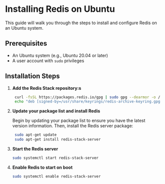 # Installing Redis on Ubuntu

This guide will walk you through the steps to install and configure Redis on an Ubuntu system.

## Prerequisites

- An Ubuntu system (e.g., Ubuntu 20.04 or later)
- A user account with `sudo` privileges

## Installation Steps

1. **Add the Redis Stack repository:s**

   ```bash
    curl -fsSL https://packages.redis.io/gpg | sudo gpg --dearmor -o /usr/share/keyrings/redis-archive-keyring.gpg
    echo "deb [signed-by=/usr/share/keyrings/redis-archive-keyring.gpg] https://packages.redis.io/deb $(lsb_release -cs) main" | sudo tee /etc/apt/sources.list.d/redis.list

2. **Update your package list and install Redis**

   Begin by updating your package list to ensure you have the latest version information. Then, install the Redis server package:

   ```bash
    sudo apt-get update
    sudo apt-get install redis-stack-server

3. **Start the Redis server**
   ```bash
   sudo systemctl start redis-stack-server

4. **Enable Redis to start on boot**

     ```bash
     sudo systemctl enable redis-stack-server
